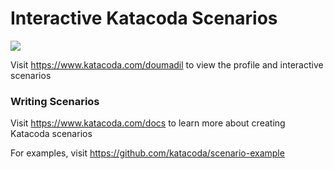 # Interactive Katacoda Scenarios

[![](http://shields.katacoda.com/katacoda/doumadil/count.svg)](https://www.katacoda.com/doumadil "Get your profile on Katacoda.com")

Visit https://www.katacoda.com/doumadil to view the profile and interactive scenarios

### Writing Scenarios
Visit https://www.katacoda.com/docs to learn more about creating Katacoda scenarios

For examples, visit https://github.com/katacoda/scenario-example
